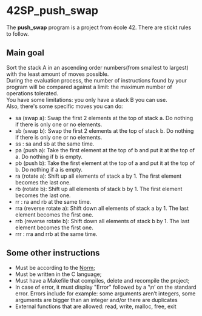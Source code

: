 # 42SP_push_swap
The <b>push_swap</b> program is a project from école 42. There are stickt rules to follow.

## Main goal
Sort the stack A in an ascending order numbers(from smallest to largest) with the least amount of moves possible. 
<br>During the evaluation process, the number of instructions found by your program will be compared against a limit: the maximum number of operations tolerated.
<br>You have some limitations: you only have a stack B you can use. 
<br>Also, there's some specific moves you can do:

* sa (swap a): Swap the first 2 elements at the top of stack a. Do nothing if there is only one or no elements.
* sb (swap b): Swap the first 2 elements at the top of stack b. Do nothing if there is only one or no elements.
* ss : sa and sb at the same time.
* pa (push a): Take the first element at the top of b and put it at the top of a. Do nothing if b is empty.
* pb (push b): Take the first element at the top of a and put it at the top of b. Do nothing if a is empty.
* ra (rotate a): Shift up all elements of stack a by 1. The first element becomes the last one.
* rb (rotate b): Shift up all elements of stack b by 1. The first element becomes the last one.
* rr : ra and rb at the same time.
* rra (reverse rotate a): Shift down all elements of stack a by 1. The last element becomes the first one.
* rrb (reverse rotate b): Shift down all elements of stack b by 1. The last element becomes the first one.
* rrr : rra and rrb at the same time.

## Some other instructions

* Must be according to the [Norm](https://github.com/42School/norminette/blob/master/pdf/en.norm.pdf);
* Must be written in the C language;
* Must have a Makefile that compiles, delete and recompile the project;
* In case of error, it must display "Error" followed by a ’\n’ on the standard error. Errors include for example: some arguments aren’t integers, some arguments are
bigger than an integer and/or there are duplicates
* External functions that are allowed: read, write, malloc, free, exit
